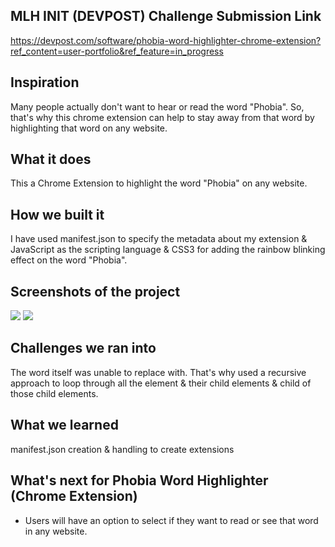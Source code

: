 ## MLH INIT (DEVPOST) Challenge Submission Link

https://devpost.com/software/phobia-word-highlighter-chrome-extension?ref_content=user-portfolio&ref_feature=in_progress

## Inspiration

Many people actually don't want to hear or read the word "Phobia". So, that's why this chrome extension can help to stay away from that word by highlighting that word on any website.

## What it does

This a Chrome Extension to highlight the word "Phobia" on any website. 

## How we built it

I have used manifest.json to specify the metadata about my extension & JavaScript as the scripting language & CSS3 for adding the rainbow blinking effect on the word "Phobia".

## Screenshots of the project

<img src="https://github.com/Snehomoy100/MLH-INIT-2022-Challenge-Phobia-Word-Highlighter--Chorme-Extension-/blob/main/screenshots/screenshot-one.png"/>

<img src="https://github.com/Snehomoy100/MLH-INIT-2022-Challenge-Phobia-Word-Highlighter--Chorme-Extension-/blob/main/screenshots/screenshot-two.png"/>

## Challenges we ran into

The word itself was unable to replace with. That's why used a recursive approach to loop through all the element & their child elements & child of those child elements.

## What we learned

manifest.json creation & handling to create extensions

## What's next for Phobia Word Highlighter (Chrome Extension)

- Users will have an option to select if they want to read or see that word in any website.
